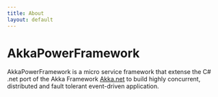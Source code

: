 ```yaml
---
title: About
layout: default
---
```

# AkkaPowerFramework

AkkaPowerFramework is a micro service framework that extense the C# .net port of the Akka Framework [Akka.net](https://getakka.net) to build highly concurrent, distributed and fault tolerant event-driven application.
